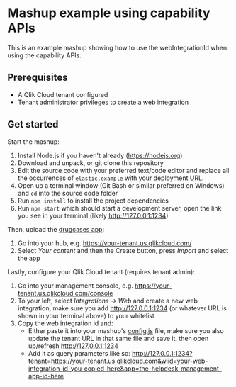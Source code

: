 # Mashup example using capability APIs

This is an example mashup showing how to use the webIntegrationId when using the capability APIs.

## Prerequisites

* A Qlik Cloud tenant configured
* Tenant administrator privileges to create a web integration

## Get started

Start the mashup:

1. Install Node.js if you haven't already (<https://nodejs.org>)
1. Download and unpack, or git clone this repository
1. Edit the source code with your preferred text/code editor and replace all the occurrences of `elastic.example` with your deployment URL.
1. Open up a terminal window (Git Bash or similar preferred on Windows) and `cd` into the source code folder
1. Run `npm install` to install the project dependencies
1. Run `npm start` which should start a development server, open the link you see in your terminal (likely <http://127.0.0.1:1234>)

Then, upload the [drugcases app](./doc/drugcases.qvf):

1. Go into your hub, e.g. <https://your-tenant.us.qlikcloud.com/>
2. Select _Your content_ and then the Create button, press _Import_ and select the app

Lastly, configure your Qlik Cloud tenant (requires tenant admin):

1. Go into your management console, e.g. <https://your-tenant.us.qlikcloud.com/console>
1. To your left, select _Integrations -> Web_ and create a new web integration, make sure you add <http://127.0.0.1:1234> (or whatever URL is shown in your terminal above) to your whitelist
1. Copy the web integration id and:
    * Either paste it into your mashup's [config.js](./config.js) file, make sure you also update the tenant URL in that same file and save it, then open up/refresh <http://127.0.0.1:1234>
    * Add it as query parameters like so: <http://127.0.0.1:1234?tenant=https://your-tenant.us.qlikcloud.com&wiid=your-web-integration-id-you-copied-here&app=the-helpdesk-management-app-id-here>
